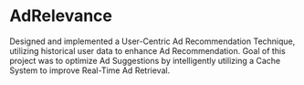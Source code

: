 # AdRelevance
Designed and implemented a User-Centric Ad Recommendation Technique, utilizing historical user data to enhance Ad Recommendation. 
Goal of this project was to optimize Ad Suggestions by intelligently utilizing a Cache System to improve Real-Time Ad Retrieval.
